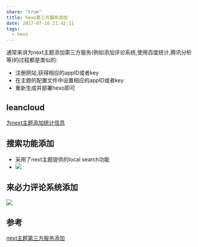 ```yaml
---
share: "true"
title: hexo第三方服务添加
date: 2017-07-16 21:42:11
tags:
  - hexo
---
```

通常来讲为next主题添加第三方服务(例如添加评论系统,使用百度统计,腾讯分析等)的过程都是类似的:
- 注册网站,获得相应的appID或者key
- 在主题的配置文件中设置相应的appID或者key
- 重新生成并部署hexo即可
<!--more-->
## leancloud
[为next主题添加统计信息](https://notes.wanghao.work/2015-10-21-%E4%B8%BANexT%E4%B8%BB%E9%A2%98%E6%B7%BB%E5%8A%A0%E6%96%87%E7%AB%A0%E9%98%85%E8%AF%BB%E9%87%8F%E7%BB%9F%E8%AE%A1%E5%8A%9F%E8%83%BD.html#%E9%85%8D%E7%BD%AELeanCloud)
## 搜索功能添加
- 采用了next主题提供的local search功能
- ![](http://7xkzud.com1.z0.glb.clouddn.com/17-7-16/27339084.jpg)
## 来必力评论系统添加
![](http://7xkzud.com1.z0.glb.clouddn.com/17-7-16/46095068.jpg)
## 参考
[next主题第三方服务添加](http://theme-next.iissnan.com/third-party-services.html)


